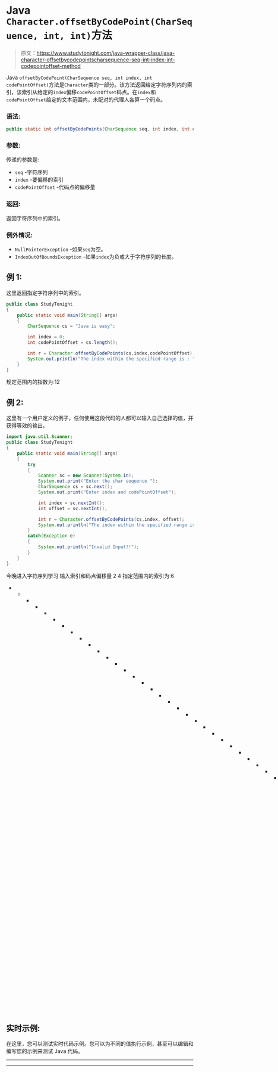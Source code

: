 # Java `Character.offsetByCodePoint(CharSequence, int, int)`方法

> 原文：<https://www.studytonight.com/java-wrapper-class/java-character-offsetbycodepointscharsequence-seq-int-index-int-codepointoffset-method>

Java `offsetByCodePoint(CharSequence seq, int index, int codePointOffset)`方法是`Character`类的一部分。该方法返回给定字符序列内的索引，该索引从给定的`index`偏移`codePointOffset`码点。在`index`和`codePointOffset`给定的文本范围内，未配对的代理人各算一个码点。

### 语法:

```java
public static int offsetByCodePoints(CharSequence seq, int index, int codePointOffset)
```

### 参数:

传递的参数是:

*   `seq` -字符序列
*   `index` -要偏移的索引
*   `codePointOffset` -代码点的偏移量

### 返回:

返回字符序列中的索引。

### 例外情况:

*   `NullPointerException` -如果`seq`为空。
*   `IndexOutOfBoundsException` -如果`index`为负或大于字符序列的长度。

## 例 1:

这里返回指定字符序列中的索引。

```java
public class StudyTonight
{  
	public static void main(String[] args)
	{  
		CharSequence cs = "Java is easy"; 

		int index = 0;  
		int codePointOffset = cs.length();  

		int r = Character.offsetByCodePoints(cs,index,codePointOffset);  
		System.out.println("The index within the specified range is : " + r);  
	}
}
```

规定范围内的指数为:12

## 例 2:

这里有一个用户定义的例子，任何使用这段代码的人都可以输入自己选择的值，并获得等效的输出。

```java
import java.util.Scanner; 
public class StudyTonight
{  
	public static void main(String[] args)
	{  
		try
		{
			Scanner sc = new Scanner(System.in); 
			System.out.print("Enter the char sequence ");
			CharSequence cs = sc.next();
			System.out.print("Enter index and codePointOffset");

			int index = sc.nextInt();
			int offset = sc.nextInt();

			int r = Character.offsetByCodePoints(cs,index, offset);  
			System.out.println("The index within the specified range is : " + r);
		}
		catch(Exception e)
		{
			System.out.println("Invalid Input!!");
		}
	}
} 
```

今晚进入字符序列学习
输入索引和码点偏移量 2 4
指定范围内的索引为:6
* * * * * * * * * * * * * * * * * * * * * * * * * * * * * * * * * * * T4】输入字符序列无限
输入索引和码点偏移量 0 9
无效输入！！

## 实时示例:

在这里，您可以测试实时代码示例。您可以为不同的值执行示例，甚至可以编辑和编写您的示例来测试 Java 代码。

* * *

* * *
